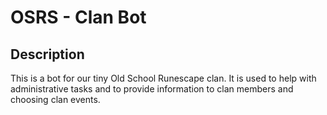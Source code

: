 # OSRS - Clan Bot

## Description
This is a bot for our tiny Old School Runescape clan. It is used to help with administrative tasks and to provide information to clan members and choosing clan events.